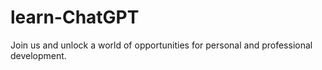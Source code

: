 # learn-ChatGPT
Join us and unlock a world of opportunities for personal and professional development.
